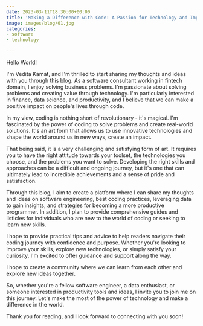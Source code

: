 ```yaml
---
date: 2023-03-11T18:30:00+00:00
title: 'Making a Difference with Code: A Passion for Technology and Impact'
image: images/blog/01.jpg
categories:
- software
- technology

---
```

Hello World!

I'm Vedita Kamat, and I'm thrilled to start sharing my thoughts and ideas with you through this blog. As a software consultant working in fintech domain, I enjoy solving business problems. I'm passionate about solving problems and creating value through technology. I'm particularly interested in finance, data science, and productivity, and I believe that we can make a positive impact on people's lives through code.

In my view, coding is nothing short of revolutionary - it's magical. I'm fascinated by the power of coding to solve problems and create real-world solutions. It's an art form that allows us to use innovative technologies and shape the world around us in new ways, create an impact. 

That being said, it is a very challenging and satisfying form of art. It requires you to have the right attitude towards your toolset, the technologies you choose, and the problems you want to solve. Developing the right skills and approaches can be a difficult and ongoing journey, but it's one that can ultimately lead to incredible achievements and a sense of pride and satisfaction.

Through this blog, I aim to create a platform where I can share my thoughts and ideas on software engineering, best coding practices, leveraging data to gain insights, and strategies for becoming a more productive programmer. In addition, I plan to provide comprehensive guides and listicles for individuals who are new to the world of coding or seeking to learn new skills.

I hope to provide practical tips and advice to help readers navigate their coding journey with confidence and purpose. Whether you're looking to improve your skills, explore new technologies, or simply satisfy your curiosity, I'm excited to offer guidance and support along the way.

I hope to create a community where we can learn from each other and explore new ideas together.

So, whether you're a fellow software engineer, a data enthusiast, or someone interested in productivity tools and ideas, I invite you to join me on this journey. Let's make the most of the power of technology and make a difference in the world.

Thank you for reading, and I look forward to connecting with you soon!